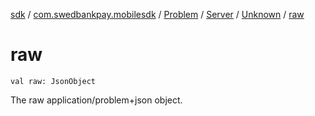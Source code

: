 [sdk](../../../../index.md) / [com.swedbankpay.mobilesdk](../../../index.md) / [Problem](../../index.md) / [Server](../index.md) / [Unknown](index.md) / [raw](./raw.md)

# raw

`val raw: JsonObject`

The raw application/problem+json object.

